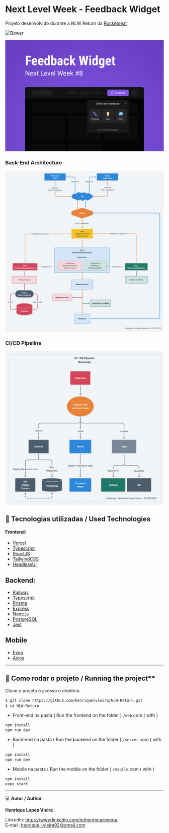 # Next Level Week - Feedback Widget 
Projeto desenvolvido durante a NLW Return da [Rocketseat](https://www.rocketseat.com.br/)

![Bower](https://img.shields.io/bower/l/boot)

![](cover.png)

### Back-End Architecture 
![](NLW_Return-Diagram.png)

### CI/CD Pipeline
![](NLW_Return-CI-CD_Pipeline.png)


## 🧪 Tecnologias utilizadas / Used Technologies
 
#### Frontend:
- [Vercel](https://vercel.com)
- [Typescript](https://www.typescriptlang.org/)
- [ReactJS](https://reactjs.org/)
- [TailwindCSS](https://tailwindcss.com/)
- [HeadlessUI](https://headlessui.dev/)

## Backend:
- [Railway](https://railway.app/)
- [Typescript](https://www.typescriptlang.org/)
- [Prisma](https://www.prisma.io/)
- [Express](https://expressjs.com/)
- [Node.js](https://nodejs.org/en/)
- [PostgreSQL](https://www.postgresql.org/)
- [Jest](https://jestjs.io/)

## Mobile
- [Expo](https://expo.dev/)
- [Axios](https://axios-http.com/docs/intro)

----------------------------------------------------------------------------------------------------------

## 🚀 Como rodar o projeto / Running the project**

Clone o projeto e acesso o diretório.

```bash
$ git clone https://github.com/henriquelvieira/NLW-Return.git
$ cd NLW-Return
```

- Front-end na pasta ( Run the frontend on the folder ) `/web` com ( with ) 

```
npm install
npm run dev
```

- Back-end na pasta ( Run the backend on the folder ) `/server` com ( with ) 

```
npm install
npm run dev
```

- Mobile na pasta ( Run the mobile on the folder ) `/mobile` com ( with ) 

```
npm install
expo start
```

----------------------------------------------------------------------------------------------------------

💻 **Autor / Author**

**Henrique Lopes Vieira**

LinkedIn: https://www.linkedin.com/in/henriquelvieira/ <br/>
E-mail: henrique.l.vieira92@gmail.com
